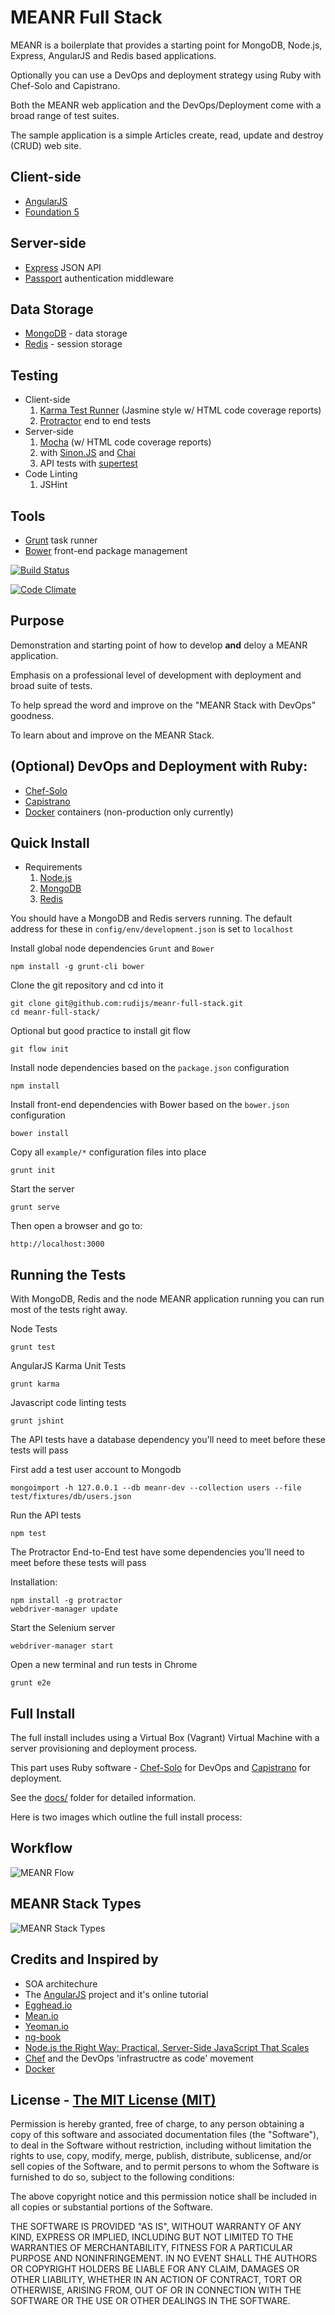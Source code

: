 # MEANR Full Stack

MEANR is a boilerplate that provides a starting point for MongoDB, Node.js, Express, AngularJS and Redis based applications.

Optionally you can use a DevOps and deployment strategy using Ruby with Chef-Solo and Capistrano.

Both the MEANR web application and the DevOps/Deployment come with a broad range of test suites.

The sample application is a simple Articles create, read, update and destroy (CRUD) web site.

## Client-side

* [AngularJS](http://angularjs.org/)
* [Foundation 5](http://foundation.zurb.com/)

## Server-side

* [Express](http://expressjs.com/) JSON API
* [Passport](http://passportjs.org/) authentication middleware

## Data Storage

* [MongoDB](http://www.mongodb.org/) - data storage
* [Redis](http://redis.io/) - session storage

## Testing

* Client-side
    1. [Karma Test Runner](http://karma-runner.github.io/0.10/index.html) (Jasmine style w/ HTML code coverage reports)
    2. [Protractor](https://github.com/angular/protractor) end to end tests
* Server-side
    1. [Mocha](http://visionmedia.github.io/mocha/) (w/ HTML code coverage reports)
    2. with [Sinon.JS](http://sinonjs.org/) and [Chai](http://chaijs.com/)
    3. API tests with [supertest](https://github.com/visionmedia/supertest)
* Code Linting
    1. JSHint

## Tools

* [Grunt](http://gruntjs.com/) task runner
* [Bower](http://bower.io/) front-end package management

[![Build Status](https://travis-ci.org/rudijs/meanr-full-stack.png?branch=master)](https://travis-ci.org/rudijs/meanr-full-stack)

[![Code Climate](https://codeclimate.com/github/rudijs/meanr-full-stack.png)](https://codeclimate.com/github/rudijs/meanr-full-stack)

## Purpose

Demonstration and starting point of how to develop **and** deloy a MEANR application.

Emphasis on a professional level of development with deployment and broad suite of tests.

To help spread the word and improve on the "MEANR Stack with DevOps" goodness.

To learn about and improve on the MEANR Stack.

## (Optional) DevOps and Deployment with Ruby:

* [Chef-Solo](http://docs.opscode.com/chef_solo.html)
* [Capistrano](http://www.capistranorb.com/)
* [Docker](http://www.docker.io/) containers (non-production only currently)

## Quick Install

* Requirements
    1. [Node.js](http://nodejs.org/)
    2. [MongoDB](http://www.mongodb.com/)
    3. [Redis](http://redis.io/)

You should have a MongoDB and Redis servers running. The default address for these in `config/env/development.json` is set to `localhost`

Install global node dependencies `Grunt` and `Bower`

    npm install -g grunt-cli bower

Clone the git repository and cd into it

    git clone git@github.com:rudijs/meanr-full-stack.git
    cd meanr-full-stack/

Optional but good practice to install git flow

    git flow init

Install node dependencies based on the `package.json` configuration

    npm install

Install front-end dependencies with Bower based on the `bower.json` configuration

    bower install

Copy all `example/*` configuration files into place

    grunt init

Start the server

    grunt serve

Then open a browser and go to:

    http://localhost:3000

## Running the Tests

With MongoDB, Redis and the node MEANR application running you can run most of the tests right away.

Node Tests

    grunt test

AngularJS Karma Unit Tests

    grunt karma

Javascript code linting tests

    grunt jshint

The API tests have a database dependency you'll need to meet before these tests will pass

First add a test user account to Mongodb

    mongoimport -h 127.0.0.1 --db meanr-dev --collection users --file test/fixtures/db/users.json

Run the API tests

    npm test

The Protractor End-to-End test have some dependencies you'll need to meet before these tests will pass

Installation:

    npm install -g protractor
    webdriver-manager update

Start the Selenium server

    webdriver-manager start

Open a new terminal and run tests in Chrome

    grunt e2e

## Full Install

The full install includes using a Virtual Box (Vagrant) Virtual Machine with a server provisioning and deployment process.

This part uses Ruby software - [Chef-Solo](http://docs.opscode.com/chef_solo.html) for DevOps and [Capistrano](http://www.capistranorb.com/) for deployment.

See the [docs/](https://github.com/rudijs/meanr-full-stack/tree/master/docs) folder for detailed information.

Here is two images which outline the full install process:

## Workflow
![MEANR Flow](https://dl.dropboxusercontent.com/u/7108604/meanr-full-stack-workflow_inkscape.png "MEANR Flow")

## MEANR Stack Types
![MEANR Stack Types](https://dl.dropboxusercontent.com/u/7108604/meanr-full-stack-types_inkscape.png "MEANR Stack Types")

## Credits and Inspired by

* SOA architechure
* The [AngularJS](http://angularjs.org/) project and it's online tutorial
* [Egghead.io](https://egghead.io/)
* [Mean.io](http://mean.io/)
* [Yeoman.io](http://yeoman.io/)
* [ng-book](https://www.ng-book.com/)
* [Node.js the Right Way: Practical, Server-Side JavaScript That Scales](http://pragprog.com/book/jwnode/node-js-the-right-way)
* [Chef](http://www.getchef.com/solutions/devops/) and the DevOps 'infrastructre as code' movement
* [Docker](http://www.docker.io/)

## License - [The MIT License (MIT)](http://opensource.org/licenses/MIT)

Permission is hereby granted, free of charge, to any person obtaining a copy
of this software and associated documentation files (the "Software"), to deal
in the Software without restriction, including without limitation the rights
to use, copy, modify, merge, publish, distribute, sublicense, and/or sell
copies of the Software, and to permit persons to whom the Software is
furnished to do so, subject to the following conditions:

The above copyright notice and this permission notice shall be included in
all copies or substantial portions of the Software.

THE SOFTWARE IS PROVIDED "AS IS", WITHOUT WARRANTY OF ANY KIND, EXPRESS OR
IMPLIED, INCLUDING BUT NOT LIMITED TO THE WARRANTIES OF MERCHANTABILITY,
FITNESS FOR A PARTICULAR PURPOSE AND NONINFRINGEMENT. IN NO EVENT SHALL THE
AUTHORS OR COPYRIGHT HOLDERS BE LIABLE FOR ANY CLAIM, DAMAGES OR OTHER
LIABILITY, WHETHER IN AN ACTION OF CONTRACT, TORT OR OTHERWISE, ARISING FROM,
OUT OF OR IN CONNECTION WITH THE SOFTWARE OR THE USE OR OTHER DEALINGS IN
THE SOFTWARE.
